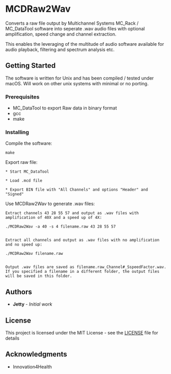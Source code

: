 # MCDRaw2Wav

Converts a raw file output by Multichannel Systems MC_Rack / MC_DataTool software into seperate .wav audio files with optional amplification, speed change and channel extraction.

This enables the leveraging of the multitude of audio software available for audio playback, filtering and spectrum analysis etc.

## Getting Started

The software is written for Unix and has been compiled / tested under macOS.  Will work on other unix systems with minimal or no porting.

### Prerequisites

* MC_DataTool to export Raw data in binary format
* gcc
* make

### Installing

Compile the software:

```
make
```

Export raw file:

```
* Start MC_DataTool

* Load .mcd file

* Export BIN file with "All Channels" and options "Header" and "Signed"
```

Use MCDRaw2Wav to generate .wav files:

```
Extract channels 43 28 55 57 and output as .wav files with amplification of 40X and a speed up of 4X:

./MCDRaw2Wav -a 40 -s 4 filename.raw 43 28 55 57


Extract all channels and output as .wav files with no amplification and no speed up:

./MCDRaw2Wav filename.raw


Output .wav files are saved as filename.raw_Channel#_SspeedFactor.wav. If you specified a filename in a different folder, the output files will be saved in this folder.
```

## Authors

* **Jetty** - *Initial work*

## License

This project is licensed under the MIT License - see the [LICENSE](LICENSE) file for details

## Acknowledgments

* Innovation4Health

